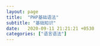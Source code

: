 ```yaml
---
layout: page
title:  "PHP基础语法"
subtitle: "基础知识"
date:   2020-09-11 21:21:21 +0530
categories: ["语言语法"]
---
```




